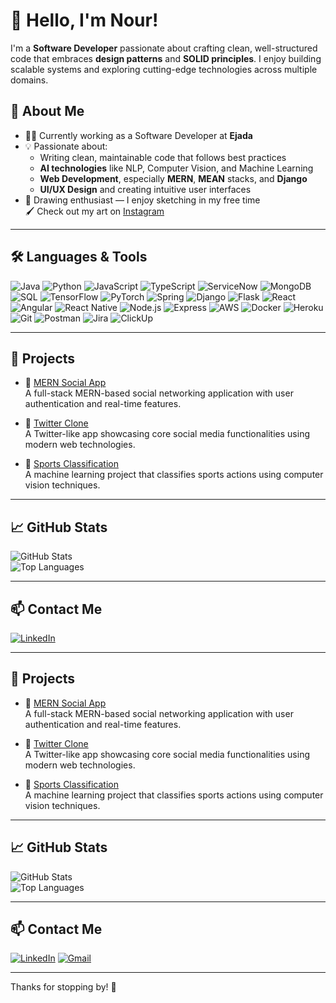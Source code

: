 # 👋 Hello, I'm Nour!

I'm a **Software Developer** passionate about crafting clean, well-structured code that embraces **design patterns** and **SOLID principles**. I enjoy building scalable systems and exploring cutting-edge technologies across multiple domains.


## 🚀 About Me

- 👨‍💻 Currently working as a Software Developer at **Ejada**
- 💡 Passionate about:
  - Writing clean, maintainable code that follows best practices
  - **AI technologies** like NLP, Computer Vision, and Machine Learning
  - **Web Development**, especially **MERN**, **MEAN** stacks, and **Django**
  - **UI/UX Design** and creating intuitive user interfaces
- 🎨 Drawing enthusiast — I enjoy sketching in my free time  
  🖌️ Check out my art on [Instagram](https://www.instagram.com/n.o.u.r_mostafa)

---

## 🛠️ Languages & Tools

![Java](https://img.shields.io/badge/Java-007396?style=flat&logo=java&logoColor=white)
![Python](https://img.shields.io/badge/Python-3776AB?style=flat&logo=python&logoColor=white)
![JavaScript](https://img.shields.io/badge/JavaScript-F7DF1E?style=flat&logo=javascript&logoColor=black)
![TypeScript](https://img.shields.io/badge/TypeScript-3178C6?style=flat&logo=typescript&logoColor=white)
![ServiceNow](https://img.shields.io/badge/ServiceNow-000000?style=flat&logo=servicenow&logoColor=white)
![MongoDB](https://img.shields.io/badge/MongoDB-47A248?style=flat&logo=mongodb&logoColor=white)
![SQL](https://img.shields.io/badge/SQL-4479A1?style=flat&logo=postgresql&logoColor=white)
![TensorFlow](https://img.shields.io/badge/TensorFlow-FF6F00?style=flat&logo=tensorflow&logoColor=white)
![PyTorch](https://img.shields.io/badge/PyTorch-EE4C2C?style=flat&logo=pytorch&logoColor=white)
![Spring](https://img.shields.io/badge/Spring-6DB33F?style=flat&logo=spring&logoColor=white)
![Django](https://img.shields.io/badge/Django-092E20?style=flat&logo=django&logoColor=white)
![Flask](https://img.shields.io/badge/Flask-000000?style=flat&logo=flask&logoColor=white)
![React](https://img.shields.io/badge/React-20232A?style=flat&logo=react&logoColor=61DAFB)
![Angular](https://img.shields.io/badge/Angular-DD0031?style=flat&logo=angular&logoColor=white)
![React Native](https://img.shields.io/badge/React%20Native-20232A?style=flat&logo=react&logoColor=61DAFB)
![Node.js](https://img.shields.io/badge/Node.js-339933?style=flat&logo=node.js&logoColor=white)
![Express](https://img.shields.io/badge/Express.js-000000?style=flat&logo=express&logoColor=white)
![AWS](https://img.shields.io/badge/AWS-232F3E?style=flat&logo=amazon-aws&logoColor=white)
![Docker](https://img.shields.io/badge/Docker-2496ED?style=flat&logo=docker&logoColor=white)
![Heroku](https://img.shields.io/badge/Heroku-430098?style=flat&logo=heroku&logoColor=white)
![Git](https://img.shields.io/badge/Git-F05032?style=flat&logo=git&logoColor=white)
![Postman](https://img.shields.io/badge/Postman-FF6C37?style=flat&logo=postman&logoColor=white)
![Jira](https://img.shields.io/badge/Jira-0052CC?style=flat&logo=jira&logoColor=white)
![ClickUp](https://img.shields.io/badge/ClickUp-7B68EE?style=flat&logo=clickup&logoColor=white)

---

## 📂 Projects

- 🔗 [MERN Social App](https://github.com/n332/mern-social)  
  A full-stack MERN-based social networking application with user authentication and real-time features.

- 🔗 [Twitter Clone](https://github.com/Carbowix/twitter-clone)  
  A Twitter-like app showcasing core social media functionalities using modern web technologies.

- 🔗 [Sports Classification](https://github.com/n332/SportsClassification)  
  A machine learning project that classifies sports actions using computer vision techniques.

---

## 📈 GitHub Stats

![GitHub Stats](https://github-readme-stats.vercel.app/api?username=n332&show_icons=true&theme=radical)  
![Top Languages](https://github-readme-stats.vercel.app/api/top-langs/?username=n332&layout=compact&theme=radical)

---

## 📫 Contact Me

[![LinkedIn](https://img.shields.io/badge/LinkedIn-Nour%20Mostafa-0A66C2?style=flat&logo=linkedin&logoColor=white)](https)



---

## 📂 Projects

- 🔗 [MERN Social App](https://github.com/n332/mern-social)  
  A full-stack MERN-based social networking application with user authentication and real-time features.

- 🔗 [Twitter Clone](https://github.com/Carbowix/twitter-clone)  
  A Twitter-like app showcasing core social media functionalities using modern web technologies.

- 🔗 [Sports Classification](https://github.com/n332/SportsClassification)  
  A machine learning project that classifies sports actions using computer vision techniques.

---

## 📈 GitHub Stats

![GitHub Stats](https://github-readme-stats.vercel.app/api?username=n332&show_icons=true&theme=radical)  
![Top Languages](https://github-readme-stats.vercel.app/api/top-langs/?username=n332&layout=compact&theme=radical)

---

## 📫 Contact Me

[![LinkedIn](https://img.shields.io/badge/LinkedIn-Nour%20Mostafa-0A66C2?style=flat&logo=linkedin&logoColor=white)](https://www.linkedin.com/in/nour-mostafa-3b512620a/)
[![Gmail](https://img.shields.io/badge/nm5819984@gmail.com-D14836?style=flat&logo=gmail&logoColor=white)](mailto:nm5819984@gmail.com)

---

Thanks for stopping by! 👋

